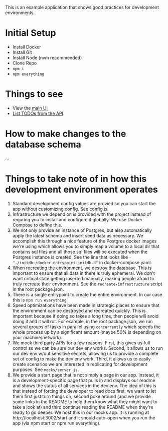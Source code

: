 This is an example application that shows good practices for development environments.

# Initial Setup

- Install Docker
- Install Git
- Install Node (nvm recommended)
- Clone Repo
- `npm i`
- `npm everything`

# Things to see

- View the [main UI](http://localhost:3000/)
- [List TODOs from the API](http://localhost:3001/todos)

# How to make changes to the database schema

...

# Things to take note of in how this development environment operates

1. Standard development config values are provied so you can start the app without customizing config. See config.js.
1. Infrastructure we depend on is provided with the project instead of requring you to install and configure it globally. We use Docker Compose to define this.
1. We not only provide an instance of Postgres, but also automatically apply the latest schema and insert seed data as necessary. We accomplish this through a nice feature of the Postgres docker images we're using which allows you to simply map a volume to a local dir that contains sql files and all those sql files will be executed when the Postgres instance is created. See the line that looks like `- "./initdb:/docker-entrypoint-initdb.d"` in docker-compose.yaml.
1. When recreating the environment, we destroy the database. This is important to ensure that all data in there is truly ephemeral. We don't want critical state getting inserted manually, making people afraid to truly recreate their environment. See the `recreate-infrastructure` script in the root package.json.
1. There is a single entrypoint to create the entire environment. In our case this is `npm run everything`.
1. Speed optimizations have been made in strategic places to ensure that the environment can be destroyed and recreated quickly. This is important because if doing so takes a long time, then people will avoid doing it and it will rot. For example, in the root package.json, we run several groups of tasks in parallel using `concurrently` which speeds the whole process up by a significant amount (maybe 50% is depending on your machine/network).
1. We mock third party APIs for a few reasons. First, this gives us full control so we can be sure our dev env works. Second, it allows us to run our dev env w/out sensitive secrets, allowing us to provide a complete set of config to make the dev env work. Third, it allows us to easily create scenarios we are interested in replicating for development purposes. See `mocks/server.js`.
1. We provide a start page that is not simply a page in our app. Instead, it is a development-specific page that pulls in and displays our readme and shows the status of all services in the dev env. The idea of this is that instead of forcing the developer to read docs first, we want to let them first just turn things on, second poke around (and we provide some links in the README to help them know what they might want to take a look at) and third continue reading the README when they're ready to go deeper. We host this in our mocks app. It is running at http://localhost:3002/start and it should auto-open when you run the app (via npm start or npm run everything).